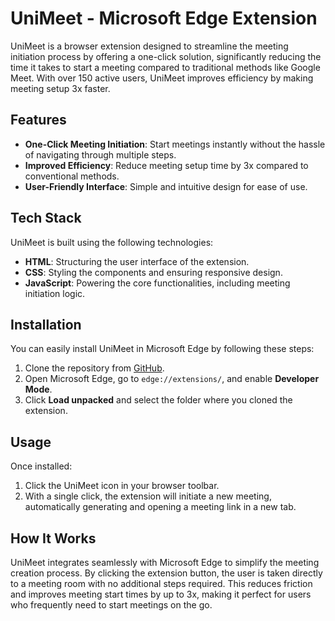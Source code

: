# UniMeet - Microsoft Edge Extension

UniMeet is a browser extension designed to streamline the meeting initiation process by offering a one-click solution, significantly reducing the time it takes to start a meeting compared to traditional methods like Google Meet. With over 150 active users, UniMeet improves efficiency by making meeting setup 3x faster.

## Features

- **One-Click Meeting Initiation**: Start meetings instantly without the hassle of navigating through multiple steps.
- **Improved Efficiency**: Reduce meeting setup time by 3x compared to conventional methods.
- **User-Friendly Interface**: Simple and intuitive design for ease of use.

## Tech Stack

UniMeet is built using the following technologies:

- **HTML**: Structuring the user interface of the extension.
- **CSS**: Styling the components and ensuring responsive design.
- **JavaScript**: Powering the core functionalities, including meeting initiation logic.

## Installation

You can easily install UniMeet in Microsoft Edge by following these steps:

1. Clone the repository from [GitHub](#). 
2. Open Microsoft Edge, go to `edge://extensions/`, and enable **Developer Mode**.
3. Click **Load unpacked** and select the folder where you cloned the extension.

## Usage

Once installed:

1. Click the UniMeet icon in your browser toolbar.
2. With a single click, the extension will initiate a new meeting, automatically generating and opening a meeting link in a new tab.

## How It Works

UniMeet integrates seamlessly with Microsoft Edge to simplify the meeting creation process. By clicking the extension button, the user is taken directly to a meeting room with no additional steps required. This reduces friction and improves meeting start times by up to 3x, making it perfect for users who frequently need to start meetings on the go.
